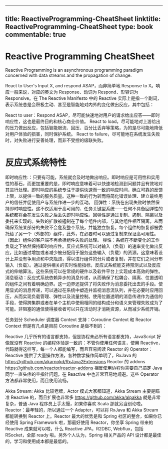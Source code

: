 
---
title: ReactiveProgramming-CheatSheet
linktitle: ReactiveProgramming-CheatSheet
type: book
commentable: true
---

# Reactive Programming CheatSheet

Reactive Programming is an asynchronous programming paradigm concerned with data streams and the propagation of change.

React to User's Input X, and respond ASAP，而非简单地 Response to X。响应一般来说，对应的英文为 Response、动词为 Respond、形容词为 Responsive。在 The Reactive Manifesto 中的 Reactive 实际上是指一个副词，表示系统总是会积极主动、甚至是智能地对内外的变化做出反应，其中包括：

React to user：Respond ASAP，尽可能快速地对用户的请求给出应答——即时响应性，这也是最终目的和核心商业价值。
React to load，尽可能地对上游给出的压力做出反应，包括智能限流、回压、百分比丢弃等策略，为的是尽可能地降低对用户体验的损害，同时保护系统。
React to failure，尽可能地在系统发生失败时，对失败进行妥善处理，而非不受控的级联失败。

# 反应式系统特性

即时响应性:：只要有可能，系统就会及时地做出响应。即时响应是可用性和实用性的基石，而更加重要的是，即时响应意味着可以快速地检测到问题并且有效地对其进行处理。即时响应的系统专注于提供快速而一致的响应时间，确立可靠的反馈上限，以提供一致的服务质量。这种一致的行为转而将简化错误处理、建立最终用户的信任并促使用户与系统作进一步的互动。
回弹性：系统在出现失败时依然保持即时响应性。这不仅适用于高可用的、任务关键型系统——任何不具备回弹性的系统都将会在发生失败之后丢失即时响应性。回弹性是通过复制、遏制、隔离以及委托来实现的。失败的扩散被遏制在了每个组件内部，与其他组件相互隔离，从而确保系统某部分的失败不会危及整个系统，并能独立恢复。每个组件的恢复都被委托给了另一个（外部的）组件，此外，在必要时可以通过复制来保证高可用性。（因此）组件的客户端不再承担组件失败的处理。
弹性：系统在不断变化的工作负载之下依然保持即时响应性。反应式系统可以对输入（负载）的速率变化做出反应，比如通过增加或者减少被分配用于服务这些输入（负载）的资源。这意味着设计上并没有争用点和中央瓶颈，得以进行组件的分片或者复制，并在它们之间分布输入（负载）。通过提供相关的实时性能指标，反应式系统能支持预测式以及反应式的伸缩算法。这些系统可以在常规的硬件以及软件平台上实现成本高效的弹性。
消息驱动：反应式系统依赖异步的消息传递，从而确保了松耦合、隔离、位置透明的组件之间有着明确边界。这一边界还提供了将失败作为消息委托出去的手段。使用显式的消息传递，可以通过在系统中塑造并监视消息流队列，并在必要时应用回压，从而实现负载管理、弹性以及流量控制。使用位置透明的消息传递作为通信的手段，使得跨集群或者在单个主机中使用相同的结构成分和语义来管理失败成为了可能。非阻塞的通信使得接收者可以只在活动时才消耗资源，从而减少系统开销。

任务划分
Scheduler 调度器
Context 支持：Coroutine Context 和 Reactor Context
但是有几点是目前 Coroutine 是做不到的：

Reactive 几乎所有的语言都支持，但是协程未必所有语言都支持，JavaScript 好像就没有
Reactive 的编程体验是一致的：不管你使用任何语言，使用 Reactive，代码就得这样写，每一个人都能编写，而且容易阅读
Reactor 的 Operator：Reactive 提供了大量操作方法，各种数学操作简单明了，RxJava 的 https://github.com/akarnokd/RxJava2Extensions Reactor 的 addons https://github.com/reactor/reactor-addons 相反使用协程你需要自己搞定 Java 同学一直头疼的空指针问题，在 Reactive 中也非常容易地规避。这些 Operator 方法都非常使用，而且使用流畅。

Akka Stream: Akka 比较老牌，Actor 模式大家都知道，Akka Stream 主要是瞄准 Reactive 的，而且扩展也非常多 https://github.com/akka/alpakka 就是非常复杂，普通 Java 程序员上手太慢，如果你喜欢 Scala 那就另当别论啦。
Reactor：最年轻的，所以通过一个 Adapter，可以将 RxJava 和 Akka Stream 都能转换到 Reactor 上。Reactor 最大的优势是和 Spring 社区的整合，如果你已经使用 Spring Framework 啦，那最好使用 Reactor，你坐享 Spring 带来的 Reactive 成果就可以啦，什么 Reactive JPA，R2DBC, Webflux，包括 RSocket，全部 ready 啦。另外个人认为，Spring 相关产品的 API 设计都是最佳的，学习和使用成本都是最低的。

    